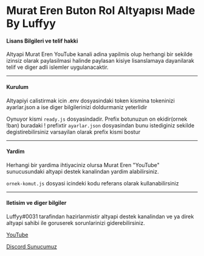 # Murat Eren Buton Rol Altyapısı Made By Luffyy

#### Lisans Bilgileri ve telif hakki
Altyapi Murat Eren YouTube kanali adina yapilmis olup herhangi bir sekilde izinsiz olarak paylasilmasi halinde paylasan kisiye lisanslamaya dayanilarak telif ve diger adli islemler uygulanacaktir.

---
#### Kurulum
Altyapiyi calistirmak icin .env dosyasindaki token kismina tokeninizi ayarlar.json a ise diger bilgilerinizi doldurmaniz yeterlidir

Oynuyor kismi ```ready.js``` dosyasindadir.
   Prefix botunuzun on ekidir(ornek !ban) buradaki ! prefixtir ```ayarlar.json``` dosyasindan bunu istediginiz sekilde degistirebilirsiniz varsayilan olarak prefix kismi bostur

---

#### Yardim

Herhangi bir yardima ihtiyaciniz olursa Murat Eren "YouTube" sunucusundaki altyapi destek kanalindan yardim alabilirsiniz.

   ```ornek-komut.js``` dosyasi icindeki kodu referans olarak kullanabilirsiniz
   
---

#### Iletisim ve diger bilgiler
Luffyy#0031 tarafindan hazirlanmistir altyapi destek kanalindan ve ya direk altyapi sahibi ile goruserek sorunlarinizi giderebilirsiniz.

[YouTube](https://youtube.com/c/MuratErenn "Murat Eren") 

[Discord Sunucumuz](https://discord.gg/Ds7QdNmGqJ) 
